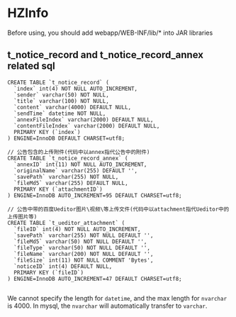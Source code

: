 # HZInfo

Before using, you should add webapp/WEB-INF/lib/* into JAR libraries

t_notice_record and t_notice_record_annex related sql
----

```
CREATE TABLE `t_notice_record` (
  `index` int(4) NOT NULL AUTO_INCREMENT,
  `sender` varchar(50) NOT NULL,
  `title` varchar(100) NOT NULL,
  `content` varchar(4000) DEFAULT NULL,
  `sendTime` datetime NOT NULL,
  `annexFileIndex` varchar(2000) DEFAULT NULL,
  `contentFileIndex` varchar(2000) DEFAULT NULL,
  PRIMARY KEY (`index`)
) ENGINE=InnoDB DEFAULT CHARSET=utf8;

// 公告包含的上传附件(代码中以annex指代公告中的附件)
CREATE TABLE `t_notice_record_annex` (
  `annexID` int(11) NOT NULL AUTO_INCREMENT,
  `originalName` varchar(255) DEFAULT '',
  `savePath` varchar(255) NOT NULL,
  `fileMd5` varchar(255) DEFAULT NULL,
  PRIMARY KEY (`attachmentID`)
) ENGINE=InnoDB AUTO_INCREMENT=95 DEFAULT CHARSET=utf8;

// 公告中带的百度Ueditor图片\视频\等上传文件(代码中以attachment指代Ueditor中的上传图片等)
CREATE TABLE `t_ueditor_attachment` (
  `fileID` int(4) NOT NULL AUTO_INCREMENT,
  `savePath` varchar(255) NOT NULL DEFAULT '',
  `fileMd5` varchar(50) NOT NULL DEFAULT '',
  `fileType` varchar(50) NOT NULL DEFAULT '',
  `fileName` varchar(200) NOT NULL DEFAULT '',
  `fileSize` int(11) NOT NULL COMMENT 'Bytes',
  `noticeID` int(4) DEFAULT NULL,
  PRIMARY KEY (`fileID`)
) ENGINE=InnoDB AUTO_INCREMENT=47 DEFAULT CHARSET=utf8;


```

We cannot specify the length for ```datetime```, and the max length for ```nvarchar``` is 4000.
In mysql, the ```nvarchar``` will automatically transfer to ```varchar```.
